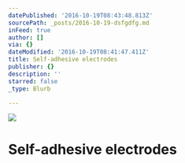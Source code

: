 ```yaml
---
datePublished: '2016-10-19T08:43:48.813Z'
sourcePath: _posts/2016-10-19-dsfgdfg.md
inFeed: true
author: []
via: {}
dateModified: '2016-10-19T08:41:47.411Z'
title: Self-adhesive electrodes
publisher: {}
description: ''
starred: false
_type: Blurb

---
```

![](https://the-grid-user-content.s3-us-west-2.amazonaws.com/143149a6-588d-4599-9b6d-19b0fc0a65fd.jpg)

# Self-adhesive electrodes